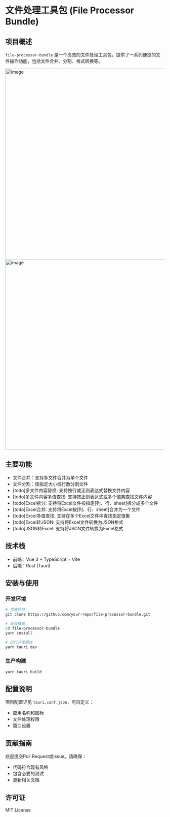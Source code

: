 # 文件处理工具包 (File Processor Bundle)

## 项目概述

`file-processor-bundle` 是一个高效的文件处理工具包，提供了一系列便捷的文件操作功能，包括文件合并、分割、格式转换等。

<img width="600" alt="image" src="https://github.com/user-attachments/assets/d9bfbba9-7fb9-4293-b93d-d98615a2f462" />
<img width="600" alt="image" src="https://github.com/user-attachments/assets/9f0248af-6beb-4701-b88a-6a0ada16f9c5" />

## 主要功能

- 文件合并：支持多文件合并为单个文件
- 文件分割：按指定大小或行数分割文件
- [todo]多文件内容替换: 支持按行或正则表达式替换文件内容
- [todo]多文件内容多值查找: 支持按正则表达式或多个值集查找文件内容
- [todo]Excel拆分: 支持将Excel文件按指定[列、行、sheet]拆分成多个文件
- [todo]Excel合并: 支持将Excel按[列、行、sheet]合并为一个文件
- [todo]Excel多值查找: 支持在多个Excel文件中查找指定值集
- [todo]Excel转JSON: 支持将Excel文件转换为JSON格式
- [todo]JSON转Excel: 支持将JSON文件转换为Excel格式

## 技术栈

- 前端：Vue 3 + TypeScript + Vite
- 后端：Rust (Tauri)

## 安装与使用

### 开发环境

```bash
# 克隆项目
git clone https://github.com/your-repo/file-processor-bundle.git

# 安装依赖
cd file-processor-bundle
yarn install

# 运行开发模式
yarn tauri dev
```

### 生产构建

```bash
yarn tauri build
```

## 配置说明

项目配置详见 `tauri.conf.json`，可自定义：
- 应用名称和图标
- 文件处理权限
- 窗口设置

## 贡献指南

欢迎提交Pull Request或Issue。请确保：
- 代码符合现有风格
- 包含必要的测试
- 更新相关文档

## 许可证

MIT License



